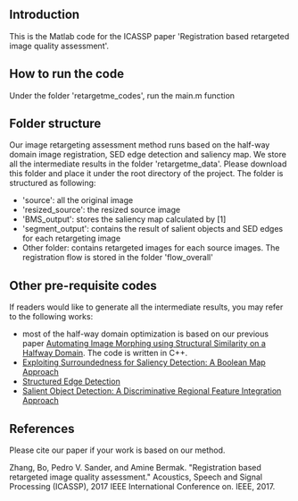 ## Introduction
This is the Matlab code for the ICASSP paper 'Registration based retargeted image quality assessment'.  

## How to run the code
Under the folder 'retargetme_codes', run the main.m function

## Folder structure
Our image retargeting assessment method runs based on the half-way domain image registration, SED edge detection and saliency map. We store all the intermediate results in the folder 'retargetme_data'. Please download this folder and place it under the root directory of the project. The folder is structured as following:

- 'source': all the original image
- 'resized_source': the resized source image
- 'BMS_output': stores the saliency map calculated by [1]
- 'segment_output': contains the result of salient objects and SED edges for each retargeting image
- Other folder: contains retargeted images for each source images. The registration flow is stored in the folder 'flow_overall'

## Other pre-requisite codes
If readers would like to generate all the intermediate results, you may refer to the following works:

- most of the half-way domain optimization is based on our previous paper [Automating Image Morphing using Structural Similarity on a Halfway Domain](https://github.com/liaojing/Image-Morphing). The code is written in C++.
- [Exploiting Surroundedness for Saliency Detection: A Boolean Map Approach ](http://cs-people.bu.edu/jmzhang/BMS/BMS.html)
- [Structured Edge Detection](https://github.com/pdollar/edges)
- [Salient Object Detection: A Discriminative Regional Feature Integration Approach](https://github.com/playerkk/drfi_matlab)

## References
Please cite our paper if your work is based on our method.

Zhang, Bo, Pedro V. Sander, and Amine Bermak. "Registration based retargeted image quality assessment." Acoustics, Speech and Signal Processing (ICASSP), 2017 IEEE International Conference on. IEEE, 2017.
